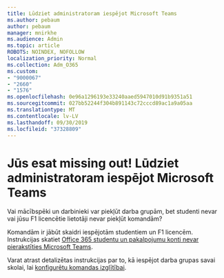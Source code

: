 ```yaml
---
title: Lūdziet administratoram iespējot Microsoft Teams
ms.author: pebaum
author: pebaum
manager: mnirkhe
ms.audience: Admin
ms.topic: article
ROBOTS: NOINDEX, NOFOLLOW
localization_priority: Normal
ms.collection: Adm_O365
ms.custom:
- "9000067"
- "2660"
- "1576"
ms.openlocfilehash: 0e96a1296193e33240aaed5947010d91b9351a51
ms.sourcegitcommit: 027bb52244f304b891143c72cccd89ac1a9a05aa
ms.translationtype: MT
ms.contentlocale: lv-LV
ms.lasthandoff: 09/30/2019
ms.locfileid: "37328809"
---
```

# <a name="youre-missing-out-ask-your-admin-to-enable-microsoft-teams"></a>Jūs esat missing out! Lūdziet administratoram iespējot Microsoft Teams

Vai mācībspēki un darbinieki var piekļūt darba grupām, bet studenti nevar vai jūsu F1 licencētie lietotāji nevar piekļūt komandām?

Komandām ir jābūt skaidri iespējotām studentiem un F1 licencēm. Instrukcijas skatiet [Office 365 studentu un pakalpojumu konti nevar pierakstīties Microsoft Teams](https://docs.microsoft.com/microsoftteams/troubleshoot/teams-sign-in/office-365-accounts-cannot-sign-in). 

Varat atrast detalizētas instrukcijas par to, kā iespējot darba grupas savai skolai, lai [konfigurētu komandas izglītībai](https://docs.microsoft.com/microsoft-365/education/deploy/set-up-teams-for-education). 